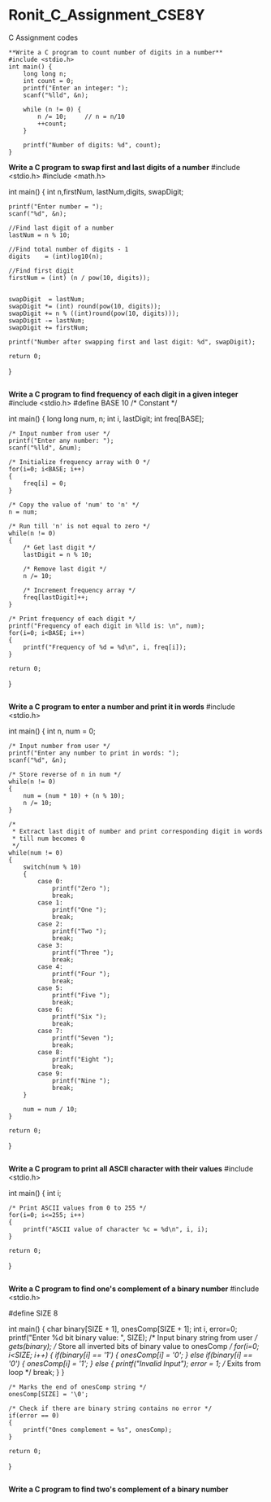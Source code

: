 # Ronit_C_Assignment_CSE8Y
C Assignment codes
```
**Write a C program to count number of digits in a number**
#include <stdio.h>
int main() {
    long long n;
    int count = 0;
    printf("Enter an integer: ");
    scanf("%lld", &n);

    while (n != 0) {
        n /= 10;     // n = n/10
        ++count;
    }

    printf("Number of digits: %d", count);
}
```
**Write a C program to swap first and last digits of a number**
#include <stdio.h>
#include <math.h>

int main()
{
    int n,firstNum, lastNum,digits, swapDigit;

    printf("Enter number = ");
    scanf("%d", &n);

    //Find last digit of a number
    lastNum = n % 10;

    //Find total number of digits - 1
    digits    = (int)log10(n);

    //Find first digit
    firstNum = (int) (n / pow(10, digits));


    swapDigit  = lastNum;
    swapDigit *= (int) round(pow(10, digits));
    swapDigit += n % ((int)round(pow(10, digits)));
    swapDigit -= lastNum;
    swapDigit += firstNum;

    printf("Number after swapping first and last digit: %d", swapDigit);

    return 0;
}
```
```
**Write a C program to find frequency of each digit in a given integer**
#include <stdio.h>
#define BASE 10 /* Constant */

int main()
{
    long long num, n;
    int i, lastDigit;
    int freq[BASE];

    /* Input number from user */
    printf("Enter any number: ");
    scanf("%lld", &num);

    /* Initialize frequency array with 0 */
    for(i=0; i<BASE; i++)
    {
        freq[i] = 0;
    }

    /* Copy the value of 'num' to 'n' */
    n = num; 

    /* Run till 'n' is not equal to zero */
    while(n != 0)
    {
        /* Get last digit */
        lastDigit = n % 10;

        /* Remove last digit */
        n /= 10;

        /* Increment frequency array */
        freq[lastDigit]++;
    }

    /* Print frequency of each digit */
    printf("Frequency of each digit in %lld is: \n", num);
    for(i=0; i<BASE; i++)
    {
        printf("Frequency of %d = %d\n", i, freq[i]);
    }

    return 0;
}
```
```
**Write a C program to enter a number and print it in words**
#include <stdio.h>

int main()
{
    int n, num = 0;

    /* Input number from user */
    printf("Enter any number to print in words: ");
    scanf("%d", &n);

    /* Store reverse of n in num */
    while(n != 0)
    {
        num = (num * 10) + (n % 10);
        n /= 10;
    }

    /* 
     * Extract last digit of number and print corresponding digit in words
     * till num becomes 0
     */
    while(num != 0)
    {
        switch(num % 10)
        {
            case 0: 
                printf("Zero ");
                break;
            case 1: 
                printf("One ");
                break;
            case 2: 
                printf("Two ");
                break;
            case 3: 
                printf("Three ");
                break;
            case 4: 
                printf("Four ");
                break;
            case 5: 
                printf("Five ");
                break;
            case 6: 
                printf("Six ");
                break;
            case 7: 
                printf("Seven ");
                break;
            case 8: 
                printf("Eight ");
                break;
            case 9: 
                printf("Nine ");
                break;
        }
        
        num = num / 10;
    }

    return 0;
}
```
```
**Write a C program to print all ASCII character with their values**
#include <stdio.h>

int main()
{
    int i;

    /* Print ASCII values from 0 to 255 */
    for(i=0; i<=255; i++) 
    {
        printf("ASCII value of character %c = %d\n", i, i);
    }

    return 0;
}
```
```
**Write a C program to find one's complement of a binary number**
#include <stdio.h>

#define SIZE 8

int main()
{
    char binary[SIZE + 1], onesComp[SIZE + 1];
    int i, error=0;
    printf("Enter %d bit binary value: ", SIZE);
    /* Input binary string from user */
    gets(binary);
    /* Store all inverted bits of binary value to onesComp */
    for(i=0; i<SIZE; i++)
    {
        if(binary[i] == '1')
        {
            onesComp[i] = '0';
        }
        else if(binary[i] == '0')
        {
            onesComp[i] = '1';
        }
        else
        {
            printf("Invalid Input");
            error = 1;
            /* Exits from loop */
            break;
        }
    }

    /* Marks the end of onesComp string */
    onesComp[SIZE] = '\0';

    /* Check if there are binary string contains no error */
    if(error == 0)
    {
        printf("Ones complement = %s", onesComp);
    }

    return 0;
}
```
```
**Write a C program to find two's complement of a binary number**
